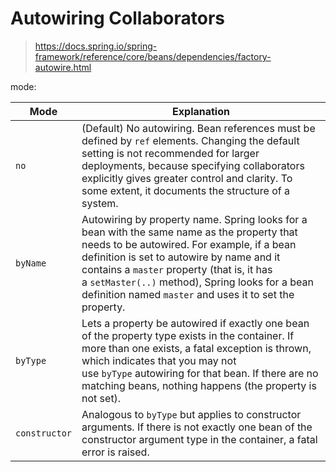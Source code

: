 
# Autowiring Collaborators

> https://docs.spring.io/spring-framework/reference/core/beans/dependencies/factory-autowire.html

mode:

|Mode|Explanation|
|---|---|
|`no`|(Default) No autowiring. Bean references must be defined by `ref` elements. Changing the default setting is not recommended for larger deployments, because specifying collaborators explicitly gives greater control and clarity. To some extent, it documents the structure of a system.|
|`byName`|Autowiring by property name. Spring looks for a bean with the same name as the property that needs to be autowired. For example, if a bean definition is set to autowire by name and it contains a `master` property (that is, it has a `setMaster(..)` method), Spring looks for a bean definition named `master` and uses it to set the property.|
|`byType`|Lets a property be autowired if exactly one bean of the property type exists in the container. If more than one exists, a fatal exception is thrown, which indicates that you may not use `byType` autowiring for that bean. If there are no matching beans, nothing happens (the property is not set).|
|`constructor`|Analogous to `byType` but applies to constructor arguments. If there is not exactly one bean of the constructor argument type in the container, a fatal error is raised.|













